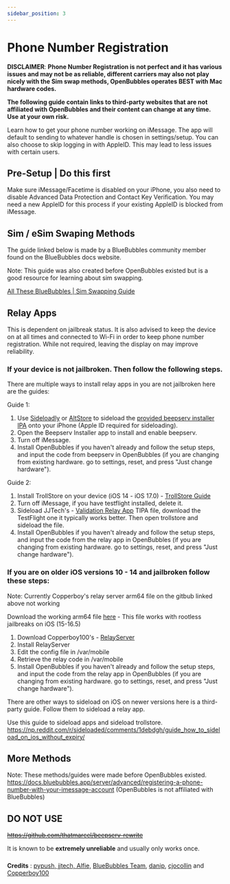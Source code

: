 ```yaml
---
sidebar_position: 3
---
```

# Phone Number Registration
**DISCLAIMER**: **Phone Number Registration is not perfect and it has various issues and may not be as reliable, different carriers may also not play nicely with the Sim swap methods, OpenBubbles operates BEST with Mac hardware codes.**

**The following guide contain links to third-party websites that are not affiliated with OpenBubbles and their content can change at any time. Use at your own risk.**

Learn how to get your phone number working on iMessage. The app will default to sending to whatever handle is chosen in settings/setup. 
You can also choose to skip logging in with AppleID. This may lead to less issues with certain users.

## Pre-Setup | Do this first
Make sure iMessage/Facetime is disabled on your iPhone, you also need to disable Advanced Data Protection and Contact Key Verification.
You may need a new AppleID for this process if your existing AppleID is blocked from iMessage.

## Sim / eSim Swaping Methods
The guide linked below is made by a BlueBubbles community member found on the BlueBubbles docs website. 

Note: This guide was also created before OpenBubbles existed but is a good resource for learning about sim swapping.

[All These BlueBubbles | Sim Swapping Guide](https://guide.atbluebubbles.com/ )

## Relay Apps
This is dependent on jailbreak status. It is also advised to keep the device on at all times and connected to Wi-Fi in order to keep phone number registration. While not required, leaving the display on may improve reliability.

### If your device is not jailbroken. Then follow the following steps.
There are multiple ways to install relay apps in you are not jailbroken here are the guides: 

Guide 1:
1. Use [Sideloadly](https://sideloadly.io/) or [AltStore](https://altstore.io/) to sideload the [provided beepserv installer IPA](https://joshuafhiggins.github.io/beepserv_installer_v0.1.ipa) onto your iPhone (Apple ID required for sideloading).
2. Open the Beepserv Installer app to install and enable beepserv.
3. Turn off iMessage.
4. Install OpenBubbles if you haven't already and follow the setup steps, and input the code from beepserv in OpenBubbles (if you are changing from existing hardware. go to settings, reset, and press "Just change hardware").

Guide 2:

1. Install TrollStore on your device (iOS 14 - iOS 17.0) - [TrollStore Guide](https://ios.cfw.guide/installing-trollstore/)
2. Turn off iMessage, if you have testflight installed, delete it.
3. Sideload JJTech's - [Validation Relay App](https://github.com/JJTech0130/ValidationRelay/releases) TIPA file, download the TestFlight one it typically works better. Then open trollstore and sideload the file.
4. Install OpenBubbles if you haven't already and follow the setup steps, and input the code from the relay app in OpenBubbles (if you are changing from existing hardware. go to settings, reset, and press "Just change hardware").

### If you are on older iOS versions 10 - 14 and jailbroken follow these steps: 

Note: Currently Copperboy's relay server arm64 file on the gitbub linked above not working

Download the working arm64 file [here](https://cdn.discordapp.com/attachments/1273349815803314208/1276915932157055087/dev.copper.relayserver_0.0.1-8debug_iphoneos-arm64.deb?ex=66d47ea2&is=66d32d22&hm=ed6660e60c7915f50c2b4e07c1d53572cbf15b0f63964db554accb4923041fe7&) - This file works with rootless jailbreaks on iOS (15-16.5)
1. Download Copperboy100's - [RelayServer](https://github.com/TaeHagen/relayserver/releases)
2. Install RelayServer 
3. Edit the config file in /var/mobile
4. Retrieve the relay code in /var/mobile
5. Install OpenBubbles if you haven't already and follow the setup steps, and input the code from the relay app in OpenBubbles (if you are changing from existing hardware. go to settings, reset, and press "Just change hardware").

There are other ways to sideload on iOS on newer versions here is a third-party guide. Follow them to sideload a relay app.

Use this guide to sideload apps and sideload trollstore.
https://np.reddit.com/r/sideloaded/comments/1debdgh/guide_how_to_sideload_on_ios_without_expiry/

## More Methods
Note: These methods/guides were made before OpenBubbles existed.
https://docs.bluebubbles.app/server/advanced/registering-a-phone-number-with-your-imessage-account (OpenBubbles is not affiliated with BlueBubbles)


## DO NOT USE
~~https://github.com/thatmarcel/beepserv-rewrite~~

It is known to be **extremely unreliable** and usually only works once.

###
**Credits** : [pypush, jjtech, Alfie,](https://discord.com/channels/1130633272595066880/1135636248019615874/1231003645529817139) [BlueBubbles Team](https://github.com/orgs/BlueBubblesApp/people), [danip](https://discord.com/channels/1130633272595066880/1135636248019615874/1231003645529817139), [cjocollin](https://www.reddit.com/r/BlueBubbles/comments/1938ock/stop_using_old_methods_heres_a_new_one/) and [Copperboy100](https://github.com/TaeHagen)
###
